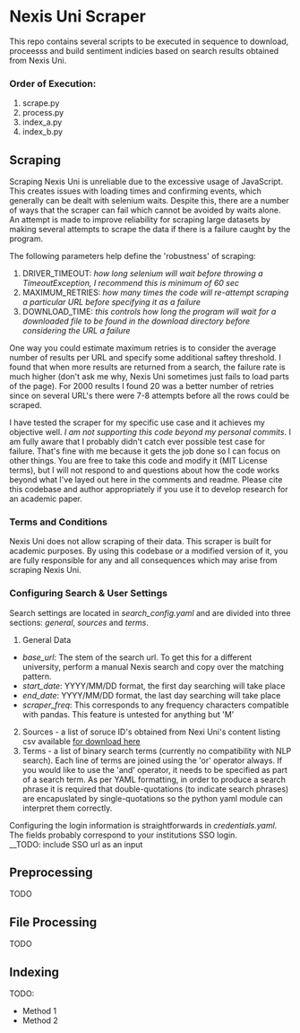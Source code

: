 # Nexis Uni Scraper
This repo contains several scripts to be executed in sequence to download, proceesss and build sentiment indicies based on search results obtained from Nexis Uni.

### Order of Execution:
1. scrape.py
2. process.py
3. index_a.py
4. index_b.py

## Scraping
Scraping Nexis Uni is unreliable due to the excessive usage of JavaScript. This creates issues with loading times and confirming events, which generally can be dealt with selenium waits. Despite this, there are a number of ways that the scraper can fail which cannot be avoided by waits alone. An attempt is made to improve reliability for scraping large datasets by making several attempts to scrape the data if there is a failure caught by the program.

The following parameters help define the 'robustness' of scraping:  
1. DRIVER_TIMEOUT: _how long selenium will wait before throwing a TimeoutException, I recommend this is minimum of 60 sec_  
2. MAXIMUM_RETRIES: _how many times the code will re-attempt scraping a particular URL before specifying it as a failure_  
3. DOWNLOAD_TIME: _this controls how long the program will wait for a downloaded file to be found in the download directory before considering the URL a failure_

One way you could estimate maximum retries is to consider the average number of results per URL and specify some additional saftey threshold. I found that when more results are returned from a search, the failure rate is much higher (don't ask me why, Nexis Uni sometimes just fails to load parts of the page). For 2000 results I found 20 was a better number of retries since on several URL's there were 7-8 attempts before all the rows could be scraped.

I have tested the scraper for my specific use case and it achieves my objective well. *I am not supporting this code beyond my personal commits*. I am fully aware that I probably didn't catch ever possible test case for failure. That's fine with me because it gets the job done so I can focus on other things. You are free to take this code and modify it (MIT License terms), but I will not respond to and questions about how the code works beyond what I've layed out here in the comments and readme. Please cite this codebase and author appropriately if you use it to develop research for an academic paper.

### Terms and Conditions
Nexis Uni does not allow scraping of their data. This scraper is built for academic purposes. By using this codebase or a modified version of it, you are fully responsible for any and all consequences which may arise from scraping Nexis Uni.

### Configuring Search & User Settings
Search settings are located in _search\_config.yaml_ and are divided into three sections: _general_, _sources_ and _terms_.

1. General Data  
  * _base_url_: The stem of the search url. To get this for a different university, perform a manual Nexis search and copy over the matching pattern.  
  * _start_date_: YYYY/MM/DD format, the first day searching will take place  
  * _end_date_:  YYYY/MM/DD format, the last day searching will take place  
  * _scraper\_freq_: This corresponds to any frequency characters compatible with pandas. This feature is untested for anything but 'M'  
2. Sources - a list of soruce ID's obtained from Nexi Uni's content listing csv available [for download here](https://p.widencdn.net/okffmp/Nexis_Uni_--_Content_Listing_--_July_2020)  
3. Terms - a list of binary search terms (currently no compatibility with NLP search). Each line of terms are joined using the 'or' operator always. If you would like to use the 'and' operator, it needs to be specified as part of a search term. As per YAML formatting, in order to produce a search phrase it is required that double-quotations (to indicate search phrases) are encapuslated by single-quotations so the python yaml module can interpret them correctly.  

Configuring the login information is straightforwards in _credentials.yaml_. The fields probably correspond to your institutions SSO login.  
__TODO: include SSO url as an input


## Preprocessing
TODO

## File Processing
TODO

## Indexing

TODO:
* Method 1
* Method 2 
